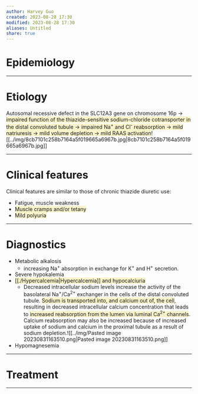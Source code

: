 ```yaml
---
author: Harvey Guo
created: 2023-08-28 17:30
modified: 2023-08-28 17:30
aliases: Untitled
share: true
---
```

# Epidemiology


---
# Etiology
Autosomal recessive defect in the SLC12A3 gene on chromosome 16p → <span style="background:rgba(240, 200, 0, 0.2)">impaired function of the thiazide-sensitive sodium-chloride cotransporter in the distal convoluted tubule → impaired Na<sup>+</sup> and Cl<sup>-</sup> reabsorption → mild natriuresis → mild volume depletion → mild RAAS activation</span>![[../img/8cb7101c258b7164a5f019665a6967b.jpg|8cb7101c258b7164a5f019665a6967b.jpg]]

---
# Clinical features
Clinical features are similar to those of chronic thiazide diuretic use:
- Fatigue, muscle weakness
- <span style="background:rgba(240, 200, 0, 0.2)">Muscle cramps and/or tetany</span>
- <span style="background:rgba(240, 200, 0, 0.2)">Mild polyuria</span>

---
# Diagnostics
- Metabolic alkalosis
	- increasing Na<sup>+</sup> absorption in exchange for K<sup>+</sup> and H<sup>+</sup> secretion.
- Severe hypokalemia
- <span style="background:rgba(240, 200, 0, 0.2)">[[./Hypercalcemia|Hypercalcemia]] and hypocalciuria </span>
	- Decreased intracellular sodium levels increase the activity of the basolateral Na<sup>+</sup>/Ca<sup>2+</sup> exchanger in the cells of the distal convoluted tubule. <span style="background:rgba(240, 200, 0, 0.2)">Sodium is transported into, and calcium out of, the cell</span>, resulting in decreased intracellular calcium concentration that leads to <span style="background:rgba(240, 200, 0, 0.2)">increased reabsorption from the lumen via luminal Ca<sup>2+</sup> channels</span>. Calcium reabsorption may also be increased because of increased uptake of sodium and calcium in the proximal tubule as a result of sodium depletion.![[../img/Pasted image 20230831163510.png|Pasted image 20230831163510.png]]
- Hypomagnesemia

---
# Treatment


---
